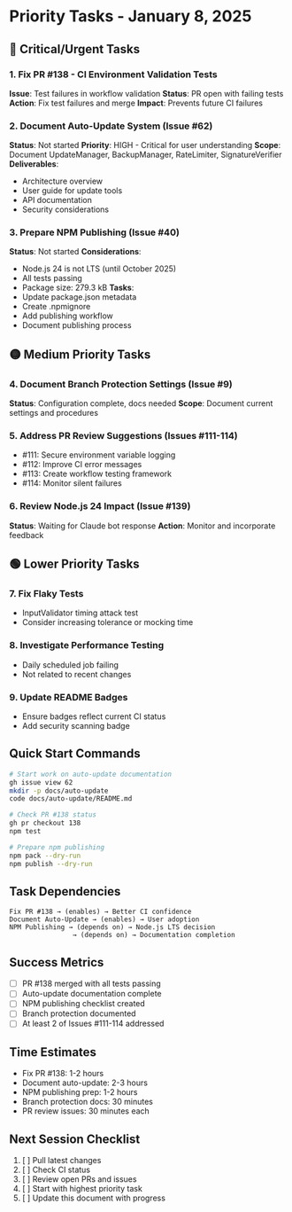# Priority Tasks - January 8, 2025

## 🔴 Critical/Urgent Tasks

### 1. Fix PR #138 - CI Environment Validation Tests
**Issue**: Test failures in workflow validation
**Status**: PR open with failing tests
**Action**: Fix test failures and merge
**Impact**: Prevents future CI failures

### 2. Document Auto-Update System (Issue #62)
**Status**: Not started
**Priority**: HIGH - Critical for user understanding
**Scope**: Document UpdateManager, BackupManager, RateLimiter, SignatureVerifier
**Deliverables**:
- Architecture overview
- User guide for update tools
- API documentation
- Security considerations

### 3. Prepare NPM Publishing (Issue #40)
**Status**: Not started
**Considerations**: 
- Node.js 24 is not LTS (until October 2025)
- All tests passing
- Package size: 279.3 kB
**Tasks**:
- Update package.json metadata
- Create .npmignore
- Add publishing workflow
- Document publishing process

## 🟡 Medium Priority Tasks

### 4. Document Branch Protection Settings (Issue #9)
**Status**: Configuration complete, docs needed
**Scope**: Document current settings and procedures

### 5. Address PR Review Suggestions (Issues #111-114)
- #111: Secure environment variable logging
- #112: Improve CI error messages
- #113: Create workflow testing framework
- #114: Monitor silent failures

### 6. Review Node.js 24 Impact (Issue #139)
**Status**: Waiting for Claude bot response
**Action**: Monitor and incorporate feedback

## 🟢 Lower Priority Tasks

### 7. Fix Flaky Tests
- InputValidator timing attack test
- Consider increasing tolerance or mocking time

### 8. Investigate Performance Testing
- Daily scheduled job failing
- Not related to recent changes

### 9. Update README Badges
- Ensure badges reflect current CI status
- Add security scanning badge

## Quick Start Commands

```bash
# Start work on auto-update documentation
gh issue view 62
mkdir -p docs/auto-update
code docs/auto-update/README.md

# Check PR #138 status
gh pr checkout 138
npm test

# Prepare npm publishing
npm pack --dry-run
npm publish --dry-run
```

## Task Dependencies

```
Fix PR #138 → (enables) → Better CI confidence
Document Auto-Update → (enables) → User adoption
NPM Publishing → (depends on) → Node.js LTS decision
                → (depends on) → Documentation completion
```

## Success Metrics

- [ ] PR #138 merged with all tests passing
- [ ] Auto-update documentation complete
- [ ] NPM publishing checklist created
- [ ] Branch protection documented
- [ ] At least 2 of Issues #111-114 addressed

## Time Estimates

- Fix PR #138: 1-2 hours
- Document auto-update: 2-3 hours
- NPM publishing prep: 1-2 hours
- Branch protection docs: 30 minutes
- PR review issues: 30 minutes each

## Next Session Checklist

1. [ ] Pull latest changes
2. [ ] Check CI status
3. [ ] Review open PRs and issues
4. [ ] Start with highest priority task
5. [ ] Update this document with progress